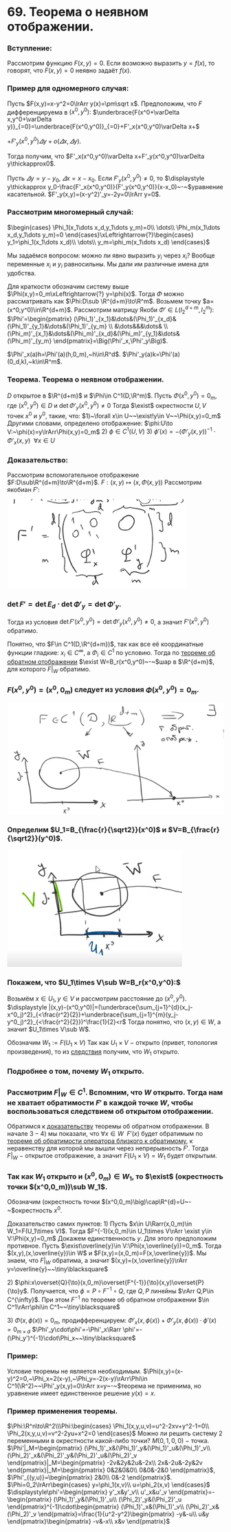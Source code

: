 # 69. Теорема о неявном отображении.

### Вступление:
Рассмотрим функцию $F(x,y)=0$.
Если возможно выразить $y=f(x)$, то говорят, что $F(x,y)=0$ неявно задаёт $f(x)$.

### Пример для одномерного случая:
Пусть $F(x,y)=x-y^2=0\lrArr y(x)=\pm\sqrt x$.
Предположим, что $F$ дифференцируема в $(x^0,y^0):$
$\underbrace{F(x^0+\varDelta x,y^0+\varDelta y)}_{=0}=\underbrace{F(x^0,y^0)}_{=0}+F'_x(x^0,y^0)\varDelta x+$

$+F'_y(x^0,y^0)\varDelta y+o(\varDelta x,\varDelta y)$.

Тогда получим, что $F'_x(x^0,y^0)\varDelta x+F'_y(x^0,y^0)\varDelta y\thickapprox0$.

Пусть $\varDelta y=y-y_0,~\varDelta x=x-x_0$.
Если $F'_y(x^0,y^0)\neq0,$ то $\displaystyle y\thickapprox y_0-\frac{F'_x(x^0,y^0)}{F'_y(x^0,y^0)}(x-x_0)~-~$уравнение касательной.
$F'_y(x,y)=(x-y^2)'_y=-2y=0\lrArr y=0$.

### Рассмотрим многомерный случай:
 $\begin{cases}
\Phi_1(x_1\dots x_d,y_1\dots y_m)=0\\
\dots\\
\Phi_m(x_1\dots x_d,y_1\dots y_m)=0
\end{cases}\xLeftrightarrow{?}\begin{cases}
y_1=\phi_1(x_1\dots x_d)\\
\dots\\
y_m=\phi_m(x_1\dots x_d)
\end{cases}$ 

Мы задаёмся вопросом: можно ли явно выразить $y_i$ через $x_i$?
Вообще переменные $x_i$ и $y_i$ равносильны. Мы дали им различные имена для удобства.

Для краткости обозначим систему выше $\Phi(x,y)=0_m\xLeftrightarrow{?} y=\phi(x)$.
Тогда $\Phi$ можно рассматривать как $\Phi:D\sub \R^{d+m}\to\R^m$. 
Возьмем точку $a=(x^0,y^0)\in\R^{d+m}$. 
Рассмотрим матрицу Якоби $\Phi'\in L(l_2^{d+m},l_2^m):$
$\Phi'=\begin{pmatrix}
(\Phi_1)'_{x_1}&\dots&(\Phi_1)'_{x_d}&(\Phi_1)'_{y_1}&\dots&(\Phi_1)'_{y_m}
\\
&\dots&&&\dots&
\\
(\Phi_m)'_{x_1}&\dots&(\Phi_m)'_{x_d}&(\Phi_m)'_{y_1}&\dots&(\Phi_m)'_{y_m}
\end{pmatrix}=\Big(\Phi'_x,\Phi'_y\Big)$.
 
$\Phi'_x(a)h=\Phi'(a)(h,0_m),~h\in\R^d$.
$\Phi'_y(a)k=\Phi'(a)(0_d,k),~k\in\R^m$.

### Теорема. Теорема о неявном отображении.
$D$ открытое в $\R^{d+m}$ и $\Phi\in C^1(D,\R^m)$.
Пусть $\Phi(x^0,y^0)=0_m$, где $(x^0,y^0)\in D$ и $\det\Phi'_y(x^0,y^0)\neq0$
Тогда $\exist$ окрестности $U,V$ точек $x^0$ и $y^0$, такие, что:
$1)~\forall x\in U~~\exist!y\in V~~\Phi(x,y)=0_m$ 
Другими словами, определено отображение:
$\phi:U\to V:~\phi(x)=y\lrArr\Phi(x,y)=0_m$
$2)~\phi\in C^1(U,V)$
$3)~\phi'(x)=-(\Phi'_y(x,y))^{-1}\cdot\Phi'_x(x,y)~~\forall x\in U$

### Доказательство:
Рассмотрим вспомогательное отображение $F:D\sub\R^{d+m}\to\R^{d+m}$.
$F:(x,y)\mapsto\big(x,\Phi(x,y)\big)$ 
Рассмотрим якобиан $F':$

![Untitled](sem2/notes/analysis/exam/69/Untitled.png)

### $\det F'=\det E_d\cdot\det\Phi'_y=\det \Phi'_y$.
Тогда из условия $\det F'(x^0,y^0)=\det\Phi'_y(x^0,y^0)\neq0$, а значит $F'(x^0,y^0)$ обратимо.

Понятно, что $F\in C^1(D,\R^{d+m})$, так как все её координатные функции гладкие: $x_i\in C^\infty$, а $\Phi_i\in C^1$ по условию.
Тогда по [теореме об обратном отображении](sem2/notes/analysis/exam/67.md) $\exist W=B_r(x^0,y^0)~-~$шар в $\R^{d+m}$, для которого $F|_W$ обратимо.

### $F(x^0,y^0)=(x^0,0_m)$ следует из условия $\Phi(x^0,y^0)=0_m$.

![Untitled](sem2/notes/analysis/exam/69/Untitled%201.png)

### Определим $U_1=B_{\frac{r}{\sqrt2}}(x^0)$ и $V=B_{\frac{r}{\sqrt2}}(y^0)$.

![Untitled](sem2/notes/analysis/exam/69/Untitled%202.png)

### Покажем, что $U_1\times V\sub W=B_r(x^0,y^0):$
Возьмём $x\in U_1,y\in V$ и рассмотрим расстояние до $(x^0,y^0)$.
 $\displaystyle |(x,y)-(x^0,y^0)|=(\underbrace{\sum_{j=1}^{d}(x_j-x^0_j)^2}_{<\frac{r^2}{2}}+\underbrace{\sum_{j=1}^{m}(y_j-y^0_j)^2}_{<\frac{r^2}{2}})^\frac{1}{2}<r$
Тогда понятно, что $(x,y)\in W$, а значит $U_1\times V\sub W$.

Обозначим $W_1:=F(U_1\times V)$
Так как $U_1\times V~-~$открыто (привет, топология произведения), то из [следствия](sem2/notes/analysis/exam/68.md) получим, что $W_1$ открыто.

### Подробнее о том, почему $W_1$ открыто.

### Рассмотрим $F|_W\in C^1$. Вспомним, что $W$ открыто. Тогда нам не хватает обратимости $F'$ в каждой точке $W$, чтобы воспользоваться следствием об открытом отображении.
Обратимся к [доказательству](sem2/notes/analysis/exam/67.md) теоремы об обратном отображении. В начале $3-4)$ мы показали, что $\forall x\in W~~F'(x)$ будет обратимым по [теореме об обратимости оператора близкого к обратимому](sem2/notes/analysis/exam/63.md), к неравенству для которой мы вышли через непрерывность $F'$.
Тогда $F|_W~-~$открытое отображение, а значит $F(U_1\times V)=W_1$ будет открытым.

### Так как $W_1$ открыто и $(x^0,0_m)\in W_1$, то $\exist$ $($окрестность точки $(x^0,0_m))\sub W_1$.
Обозначим $\big($окрестность точки $(x^0,0_m)\big)\cap\R^{d}=U~-~$окрестность $x^0$.

Доказательство самих пунктов:
$1)$ Пусть $x\in U\Rarr(x,0_m)\in W_1=F(U_1\times V)$.
Тогда $F^{-1}(x,0_m)\in U_1\times V\rArr \exist y\in V:\Phi(x,y)=0_m$
Докажем единственность $y$. Для этого предположим противное.
Пусть $\exist\overline{y}\in V:\Phi(x,\overline{y})=0_m$.
Тогда $(x,y),(x,\overline{y})\in W$ и $F(x,y)=(x,0_m)=F(x,\overline{y})$.
Мы знаем, что $F|_W$ обратима, а значит $(x,y)=(x,\overline{y})\rArr y=\overline{y}~~\tiny\blacksquare$

$2)$ $\phi:x\overset{Q}{\to}(x,0_m)\overset{F^{-1}}{\to}(x,y)\overset{P}{\to}y$. 
Получается, что $\phi=P\circ F^{-1}\circ Q$, где $Q,P$ линейны $\rArr Q,P\in C^{\infty}$.
При этом $F^{-1}$ по теореме об обратном отображении $\in C^1\rArr\phi\in C^1~~\tiny\blacksquare$

$3)$ $\Phi(x,\phi(x))=0_m$, продифференцируем: 
$\Phi'_x(x,\phi(x))+\Phi'_y(x,\phi(x))\cdot\phi'(x)=0_{m\times d}$
$\Phi'_y\cdot\phi'=-\Phi'_x\Rarr \phi'=-(\Phi_y')^{-1}\cdot\Phi_x~~\tiny\blacksquare$

### Пример:
Условие теоремы не является необходимым.
$\Phi(x,y)=(x-y)^2=0,~\Phi_x=2(x-y),~\Phi_y=-2(x-y)\rArr\Phi\in C^1(\R^2)~~\Phi'_y(x,y)=0\lrArr x=y~-~$теорема не применима, но уравнение имеет единственное решение $y(x)=x.$

### Пример применения теоремы. 
$\Phi:\R^n\to\R^2\\\Phi:\begin{cases}
\Phi_1(x,y,u,v)=u^2-2xv+y^2-1=0\\
\Phi_2(x,y,u,v)=v^2-2yu+x^2=0
\end{cases}$ 
Можно ли решить систему $2$ переменными в окрестности какой-либо точки? $M(0,1,0,0)~-~$точка.
$\Phi'|_M=\begin{pmatrix}
(\Phi_1)'_x&(\Phi_1)'_y&(\Phi_1)'_u&(\Phi_1)'_v\\
(\Phi_2)'_x&(\Phi_2)'_y&(\Phi_2)'_u&(\Phi_2)'_v
\end{pmatrix}|_M=\begin{pmatrix}
-2v&2y&2u&-2x\\
2x&-2u&-2y&2v
\end{pmatrix}|_M=\begin{pmatrix}
0&2&0&0\\
0&0&-2&0
\end{pmatrix}$,
$\Phi'_{(y,u)}=\begin{pmatrix}
2&0\\
0&-2
\end{pmatrix}$. 
$\Phi=0_2\lrArr\begin{cases}
y=\phi_1(x,v)\\
u=\phi_2(x,v)
\end{cases}$ 
$\displaystyle\phi'=\begin{pmatrix}
y'_x&y'_v\\
u'_x&u'_v
\end{pmatrix}=-\begin{pmatrix}
(\Phi_1)'_y&(\Phi_1)'_u\\
(\Phi_2)'_y&(\Phi_2)'_u
\end{pmatrix}^{-1}\cdot\begin{pmatrix}
(\Phi_1)'_x&(\Phi_1)'_v\\
(\Phi_2)'_x&(\Phi_2)'_v
\end{pmatrix}=\frac{1}{u^2-y^2}\begin{pmatrix}
-y&-u\\
u&y
\end{pmatrix}\begin{pmatrix}
-v&-x\\
x&v
\end{pmatrix}$
